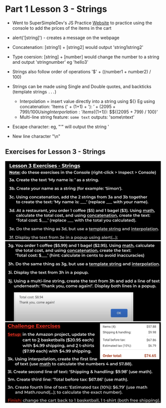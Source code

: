 # Part 1 Lesson 3 - Strings

- Went to SuperSimpleDev's JS Practice [Website](https://supersimple.dev/projects/amazon/checkout) to practice using the console to add the prices of the items in the cart

- alert('[string]') - creates a message on the webpage
- Concatenation: [string1] + [string2] would output 'string1string2'

- Type coersion: [string] + [number] would change the number to a string and output 'stringnumber' eg 'hello3'

- Strings also follow order of operations
  '$' + ((number1 + number2) / 100)

- Strings can be made using Single and Double quotes, and backticks (template strings `...`)
  - Interpolation = insert value directly into a string using ${}
  Eg using concatenation:
    'Items (' + (1+1) + '): $' + (2095 + 799) / 100 
  Using Interporlation:
    'Items (${1+1}): $${(2095 + 799) / 100}'
  - Multi-line string feature:
    `some
    text`
    outputs: 'some\ntext'

- Escape character: eg, "\'" will output the string '
- New line character "\n"

## Exercises for Lesson 3 - Strings
![Exercises3a-3f](Lesson03/ExPics/Lesson3-Ex1.png)
![Exercises3g-3j](Lesson03/ExPics/Lesson3-Ex2.png)
![Exercises3k-3n](Lesson03/ExPics/Lesson3-Ex3.png)